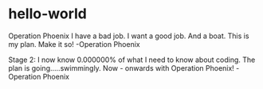 # hello-world
Operation Phoenix
I have a bad job. I want a good job. And a boat. This is my plan. Make it so!
-Operation Phoenix 

Stage 2:
I now know 0.000000% of what I need to know about coding. The plan is going.....swimmingly.
Now - onwards with Operation Phoenix!
-Operation Phoenix
